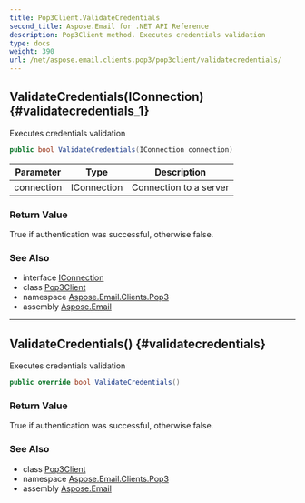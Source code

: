 ```yaml
---
title: Pop3Client.ValidateCredentials
second_title: Aspose.Email for .NET API Reference
description: Pop3Client method. Executes credentials validation
type: docs
weight: 390
url: /net/aspose.email.clients.pop3/pop3client/validatecredentials/
---
```

## ValidateCredentials(IConnection) {#validatecredentials_1}

Executes credentials validation

```csharp
public bool ValidateCredentials(IConnection connection)
```

| Parameter | Type | Description |
| --- | --- | --- |
| connection | IConnection | Connection to a server |

### Return Value

True if authentication was successful, otherwise false.

### See Also

* interface [IConnection](../../../aspose.email.clients/iconnection/)
* class [Pop3Client](../)
* namespace [Aspose.Email.Clients.Pop3](../../pop3client/)
* assembly [Aspose.Email](../../../)

---

## ValidateCredentials() {#validatecredentials}

Executes credentials validation

```csharp
public override bool ValidateCredentials()
```

### Return Value

True if authentication was successful, otherwise false.

### See Also

* class [Pop3Client](../)
* namespace [Aspose.Email.Clients.Pop3](../../pop3client/)
* assembly [Aspose.Email](../../../)



